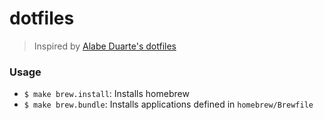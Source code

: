 # dotfiles

> Inspired by [Alabe Duarte's dotfiles](https://github.com/alabeduarte/dotfiles)

### Usage

* `$ make brew.install`: Installs homebrew
* `$ make brew.bundle`: Installs applications defined in `homebrew/Brewfile`
